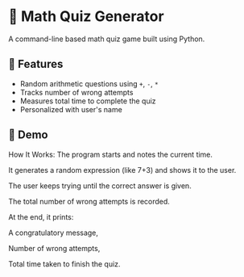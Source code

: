  

# 🧮 Math Quiz Generator

A command-line based math quiz game built using Python.

## 🚀 Features
- Random arithmetic questions using `+`, `-`, `*`
- Tracks number of wrong attempts
- Measures total time to complete the quiz
- Personalized with user's name

## 📸 Demo


How It Works:
The program starts and notes the current time.

It generates a random expression (like 7+3) and shows it to the user.

The user keeps trying until the correct answer is given.

The total number of wrong attempts is recorded.

At the end, it prints:

A congratulatory message,

Number of wrong attempts,

Total time taken to finish the quiz.
